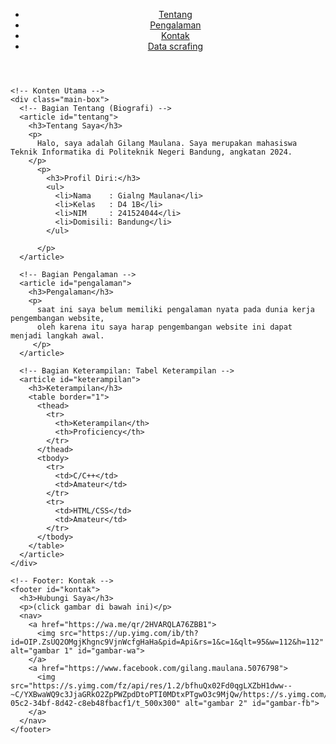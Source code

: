 <!DOCTYPE html>
<html lang="id">
  <head>
    <meta charset="UTF-8" />
    <meta name="viewport" content="width=device-width, initial-scale=1.0" />
    <title>Biografi Saya</title>
    <link rel="stylesheet" href="./style.css" />
    <style>
      hr {
        margin: 40px;
      }
    </style>
  </head>
  <body>
    <!-- Header: Judul dan Navigasi -->
    <header>
      <nav>
        <ul>
          <li><a href="#tentang">Tentang</a></li>
          <li><a href="#pengalaman">Pengalaman</a></li>
          <li><a href="#kontak">Kontak</a></li>
          <li><a href="#data scrafing">Data scrafing</a></li>
        </ul>
      </nav>
    </header>

    <!-- Konten Utama -->
    <div class="main-box">
      <!-- Bagian Tentang (Biografi) -->
      <article id="tentang">
        <h3>Tentang Saya</h3>
        <p>
          Halo, saya adalah Gilang Maulana. Saya merupakan mahasiswa Teknik Informatika di Politeknik Negeri Bandung, angkatan 2024.
        </p>
          <p>
            <h3>Profil Diri:</h3>
            <ul>
              <li>Nama    : Gialng Maulana</li>
              <li>Kelas   : D4 1B</li>
              <li>NIM     : 241524044</li>
              <li>Domisili: Bandung</li>
            </ul>

          </p>
      </article>

      <!-- Bagian Pengalaman -->
      <article id="pengalaman">
        <h3>Pengalaman</h3>
        <p>
          saat ini saya belum memiliki pengalaman nyata pada dunia kerja pengembangan website,
          oleh karena itu saya harap pengembangan website ini dapat menjadi langkah awal.
         </p> 
      </article>

      <!-- Bagian Keterampilan: Tabel Keterampilan -->
      <article id="keterampilan">
        <h3>Keterampilan</h3>
        <table border="1">
          <thead>
            <tr>
              <th>Keterampilan</th>
              <th>Proficiency</th>
            </tr>
          </thead>
          <tbody>
            <tr>
              <td>C/C++</td>
              <td>Amateur</td>
            </tr>
            <tr>
              <td>HTML/CSS</td>
              <td>Amateur</td>
            </tr>
          </tbody>
        </table>
      </article>
    </div>

    <!-- Footer: Kontak -->
    <footer id="kontak">
      <h3>Hubungi Saya</h3>
      <p>(click gambar di bawah ini)</p>
      <nav>
        <a href="https://wa.me/qr/2HVARQLA76ZBB1">
          <img src="https://up.yimg.com/ib/th?id=OIP.ZsUQ2OMgjKhgnc9VjnWcfgHaHa&pid=Api&rs=1&c=1&qlt=95&w=112&h=112" alt="gambar 1" id="gambar-wa">
        </a>
        <a href="https://www.facebook.com/gilang.maulana.5076798">
          <img src="https://s.yimg.com/fz/api/res/1.2/bfhuQx02Fd0qgLXZbH1dww--~C/YXBwaWQ9c3JjaGRkO2ZpPWZpdDtoPTI0MDtxPTgwO3c9MjQw/https://s.yimg.com/zb/imgv1/ff6c2336-05c2-34bf-8d42-c8eb48fbacf1/t_500x300" alt="gambar 2" id="gambar-fb">
        </a>
      </nav>
    </footer>
  </body>
</html>
